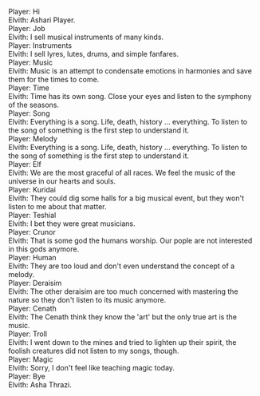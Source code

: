 Player: Hi  
Elvith: Ashari Player.  
Player: Job  
Elvith: I sell musical instruments of many kinds.  
Player: Instruments  
Elvith: I sell lyres, lutes, drums, and simple fanfares.  
Player: Music  
Elvith: Music is an attempt to condensate emotions in harmonies and save them for the times to come.  
Player: Time  
Elvith: Time has its own song. Close your eyes and listen to the symphony of the seasons.  
Player: Song  
Elvith: Everything is a song. Life, death, history ... everything. To listen to the song of something is the first step to understand it.  
Player: Melody  
Elvith: Everything is a song. Life, death, history ... everything. To listen to the song of something is the first step to understand it.  
Player: Elf  
Elvith: We are the most graceful of all races. We feel the music of the universe in our hearts and souls.  
Player: Kuridai  
Elvith: They could dig some halls for a big musical event, but they won't listen to me about that matter.  
Player: Teshial  
Elvith: I bet they were great musicians.  
Player: Crunor  
Elvith: That is some god the humans worship. Our pople are not interested in this gods anymore.  
Player: Human  
Elvith: They are too loud and don't even understand the concept of a melody.  
Player: Deraisim  
Elvith: The other deraisim are too much concerned with mastering the nature so they don't listen to its music anymore.  
Player: Cenath  
Elvith: The Cenath think they know the 'art' but the only true art is the music.  
Player: Troll  
Elvith: I went down to the mines and tried to lighten up their spirit, the foolish creatures did not listen to my songs, though.  
Player: Magic  
Elvith: Sorry, I don't feel like teaching magic today.  
Player: Bye  
Elvith: Asha Thrazi.  
